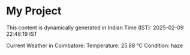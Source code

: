 # My Project

This content is dynamically generated in Indian Time (IST): 2025-02-09 22:48:19 IST


Current Weather in Coimbatore:
Temperature: 25.88 °C
Condition: haze
